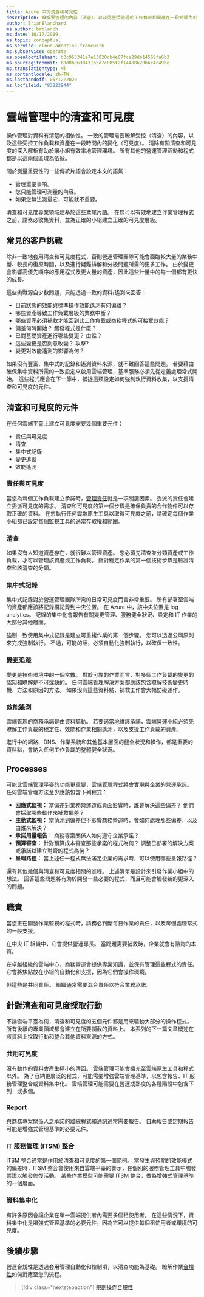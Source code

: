 ```yaml
---
title: Azure 中的清查和可見性
description: 瞭解要管理的內容（清查），以及這些受管理的工作負載和資產在一段時間內的變化（可見度）。
author: BrianBlanchard
ms.author: brblanch
ms.date: 10/17/2019
ms.topic: conceptual
ms.service: cloud-adoption-framework
ms.subservice: operate
ms.openlocfilehash: b3c963341e7e13020cb4e67fca29db14569fa6b3
ms.sourcegitcommit: 60d8b863d431b5d7c005f2f14488620b6c4c49be
ms.translationtype: MT
ms.contentlocale: zh-TW
ms.lasthandoff: 05/12/2020
ms.locfileid: "83223944"
---
```

# <a name="inventory-and-visibility-in-cloud-management"></a>雲端管理中的清查和可見度

操作管理對資料有清楚的相依性。 一致的管理需要瞭解受控（清查）的內容，以及這些受控工作負載和資產在一段時間內的變化（可見度）。 清除有關清查和可見度的深入解析有助於讓小組有效率地管理環境。 所有其他的營運管理活動和程式都是以這兩個區域為依據。

關於測量重要性的一些傳統片語會設定本文的語氣：

- 管理重要事項。
- 您只能管理可測量的內容。
- 如果您無法測量它，可能就不重要。

清查和可見度專業領域建基於這些鳶尾片語。 在您可以有效地建立作業管理程式之前，請務必收集資料，並為正確的小組建立正確的可見度層級。

## <a name="common-customer-challenges"></a>常見的客戶挑戰

除非一致地套用清查和可見度程式，否則營運管理團隊可能會面臨較大量的業務中斷、較長的復原時間，以及進行疑難排解和分級問題所需的更多工作。 由於變更會影響高優先順序的應用程式及更大量的資產，因此這些計量中的每一個都有更快的成長。

這些挑戰源自少數問題，只能透過一致的資料/遙測來回答：

- 目前狀態的效能與標準操作效能遙測有何偏離？
- 哪些資產導致工作負載層級的業務中斷？
- 哪些資產必須補救才能回到此工作負載或商務程式的可接受效能？
- 偏差何時開始？ 觸發程式是什麼？
- 已對基礎資產進行哪些變更？ 由誰？
- 這些變更是否刻意改變？ 攻擊?
- 變更對效能遙測的影響為何？

如果沒有豐富、集中式的記錄和遙測資料來源，就不難回答這些問題。 若要藉由確保集中資料所需的一致設定來啟用雲端管理，基準服務必須先從定義處理常式開始。 這些程式應會在下一節中，捕捉這類設定如何強制執行資料收集，以支援清查和可見度的元件。

## <a name="components-of-inventory-and-visibility"></a>清查和可見度的元件

在任何雲端平臺上建立可見度需要幾個重要元件：

- 責任與可見度
- 清查
- 集中式記錄
- 變更追蹤
- 效能遙測

### <a name="responsibility-and-visibility"></a>責任與可見度

當您為每個工作負載建立承諾時，[管理責任](./commitment.md#management-responsibility)就是一項關鍵因素。 委派的責任會建立委派可見度的需求。 清查和可見度的第一個步驟是確保負責的合作物件可以存取正確的資料。 在您執行任何雲端原生工具以取得可見度之前，請確定每個作業小組都已設定每個監視工具的適當存取權和範圍。

### <a name="inventory"></a>清查

如果沒有人知道資產存在，就很難以管理資產。 您必須先清查並分類資產或工作負載，才可以管理該資產或工作負載。 針對穩定作業的第一個技術步驟是驗證清查和該清查的分類。

### <a name="central-logging"></a>集中式記錄

集中式記錄對於營運管理團隊所需的日常可見度而言非常重要。 所有部署至雲端的資產都應該將記錄檔記錄到中央位置。 在 Azure 中，該中央位置是 log analytics。 記錄的集中化會報告有關變更管理、服務健全狀況、設定和 IT 作業的大部分其他層面。

強制一致使用集中式記錄是建立可重複作業的第一個步驟。 您可以透過公司原則來完成強制執行。 不過，可能的話，必須自動化強制執行，以確保一致性。

### <a name="change-tracking"></a>變更追蹤

變更是技術環境中的一個常數。 對於可靠的作業而言，對多個工作負載的變更的認知和瞭解是不可或缺的。 任何雲端管理解決方案都應該包含瞭解技術變更時機、方法和原因的方法。 如果沒有這些資料點，補救工作會大幅妨礙運作。

### <a name="performance-telemetry"></a>效能遙測

雲端管理的商務承諾是由資料驅動。 若要適當地維護承諾，雲端營運小組必須先瞭解工作負載的穩定性、效能和作業相關遙測，以及支援工作負載的資產。

進行中的網路、DNS、作業系統和其他基本層面的健全狀況和操作，都是重要的資料點，會納入任何工作負載的整體健全狀況。

## <a name="processes"></a>Processes

可能比雲端管理平臺的功能更重要，雲端管理程式將會實現與企業的營運承諾。 任何雲端管理方法至少應該包含下列程式：

- **回應式監視：** 當偏差對業務營運造成負面影響時，誰會解決這些偏差？ 他們會採取哪些動作來補救偏差？
- **主動式監視：** 當偵測到偏差但不影響商務營運時，會如何處理那些偏差，以及由誰來解決？
- **承諾用量報告：** 商務專案關係人如何遵守企業承諾？
- **預算審查：** 針對預算成本審查那些承諾的程式為何？ 調整已部署的解決方案或承諾以建立對齊的程式為何？
- **呈報路徑：** 當上述任一程式無法滿足企業的需求時，可以使用哪些呈報路徑？

還有其他幾個與清查和可見度相關的進程。 上述清單是設計來引發作業小組中的想法。 回答這些問題將有助於開發一些必要的程式，而且可能會觸發新的更深入的問題。

## <a name="responsibilities"></a>職責

當您正在開發作業監視的程式時，請務必判斷每日作業的責任，以及每個處理常式的一般支援。

在中央 IT 組織中，它會提供營運專長。 當問題需要補救時，企業就會有諮詢的本質。

在卓越組織的雲端中心，商務營運會提供專業知識，並保有管理這些程式的責任。 它會將焦點放在小組的自動化和支援，因為它們會操作環境。

但這些是共同責任。 組織通常需要混合責任以符合業務承諾。

## <a name="act-on-inventory-and-visibility"></a>針對清查和可見度採取行動

不論雲端平臺為何，清查和可見度的五個元件都是用來驅動大部分的操作程式。 所有後續的專業領域都會建立在所要攔截的資料上。 本系列的下一篇文章概述在該資料上採取行動和整合其他資料來源的方式。

### <a name="share-visibility"></a>共用可見度

沒有動作的資料會產生極小的傳回。 雲端管理可能會擴充至雲端原生工具和程式以外。 為了容納更廣泛的程式，可能需要增強雲端管理基準，以包含報告、IT 服務管理整合或資料集中化。 雲端管理可能需要在營運成熟度的各種階段中包含下列一或多個。

### <a name="report"></a>Report

與商務專案關係人之承諾的離線程式和通訊通常需要報告。 自助報告或定期報告可能是增強式管理基準的必要元件。

### <a name="it-service-management-itsm-integration"></a>IT 服務管理 (ITSM) 整合

ITSM 整合通常是作用於清查和可見度的第一個範例。 當發生與預期的效能模式的偏差時，ITSM 整合會使用來自雲端平臺的警示，在個別的服務管理工具中觸發票證以觸發修復活動。 某些作業模型可能需要 ITSM 整合，做為增強式管理基準的一個層面。

### <a name="data-centralization"></a>資料集中化

有許多原因會讓企業在單一雲端提供者內需要多個租使用者。 在這些情況下，資料集中化是增強式管理基準的必要元件，因為它可以提供每個租使用者或環境的可見度。

## <a name="next-steps"></a>後續步驟

營運合規性是透過套用管理自動化和控制項，以清查功能為基礎。 瞭解作業[合規性](./operational-compliance.md)如何對應至您的流程。

> [!div class="nextstepaction"]
> [規劃操作合規性](./operational-compliance.md)
